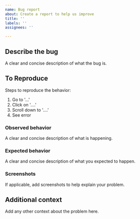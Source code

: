 ```yaml
---
name: Bug report
about: Create a report to help us improve
title: ''
labels: ''
assignees: ''

---
```


## Describe the bug
A clear and concise description of what the bug is.

## To Reproduce
Steps to reproduce the behavior:
1. Go to '...'
2. Click on '....'
3. Scroll down to '....'
4. See error

### Observed behavior
A clear and concise description of what is happening.

### Expected behavior
A clear and concise description of what you expected to happen.

### Screenshots
If applicable, add screenshots to help explain your problem.

## Additional context
Add any other context about the problem here.

